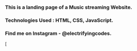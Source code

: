 ### This is a landing page of a Music streaming Website.

### Technologies Used : HTML, CSS, JavaScript.

### Find me on Instagram - @electrifyingcodes.

[